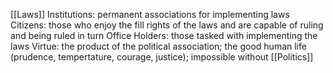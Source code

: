 [[Laws]]
Institutions: permanent associations for implementing laws
Citizens: those who enjoy the fill rights of the laws and are capable of ruling and being ruled in turn
Office Holders: those tasked with implementing the laws
Virtue: the product of the political association; the good human life (prudence, tempertature, courage, justice); impossible without [[Politics]] 
